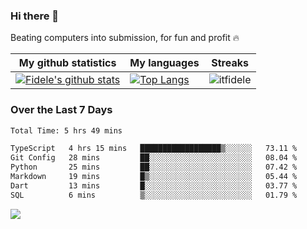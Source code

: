 ### Hi there 👋
<p>Beating computers into submission, for fun and profit 🔥</p>

|My github statistics|My languages|Streaks|
|-|-|-|
|[![Fidele's github stats](https://github-readme-stats.vercel.app/api?username=itfidele&count_private=true&show_icons=true&theme=dark&hide_title=true)](https://github.com/itfidele)|[![Top Langs](https://github-readme-stats.vercel.app/api/top-langs/?username=itfidele&show_icons=true&langs_count=8&theme=dark&layout=compact&hide_title=true)](https://github.com/itfidele)|![itfidele](https://github-readme-streak-stats.herokuapp.com/?user=itfidele&theme=dark)

### Over the Last 7 Days
<!--START_SECTION:waka-->

```txt
Total Time: 5 hrs 49 mins

TypeScript   4 hrs 15 mins   ██████████████████▒░░░░░░   73.11 %
Git Config   28 mins         ██░░░░░░░░░░░░░░░░░░░░░░░   08.04 %
Python       25 mins         ██░░░░░░░░░░░░░░░░░░░░░░░   07.42 %
Markdown     19 mins         █▒░░░░░░░░░░░░░░░░░░░░░░░   05.44 %
Dart         13 mins         █░░░░░░░░░░░░░░░░░░░░░░░░   03.77 %
SQL          6 mins          ▒░░░░░░░░░░░░░░░░░░░░░░░░   01.79 %
```

<!--END_SECTION:waka-->



![](https://komarev.com/ghpvc/?username=itfidele)
